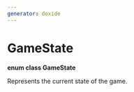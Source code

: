 ```yaml
---
generator: doxide
---
```



# GameState

**enum class GameState**


Represents the current state of the game.


